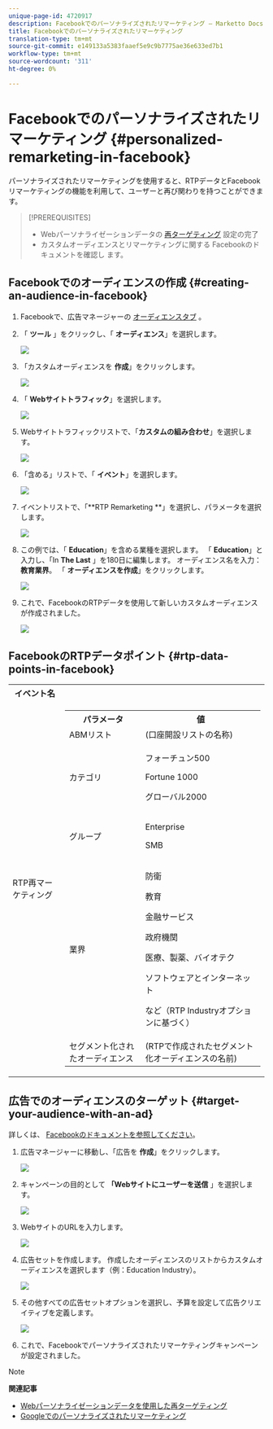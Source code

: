 ```yaml
---
unique-page-id: 4720917
description: Facebookでのパーソナライズされたリマーケティング — Marketto Docs — 製品ドキュメント
title: Facebookでのパーソナライズされたリマーケティング
translation-type: tm+mt
source-git-commit: e149133a5383faaef5e9c9b7775ae36e633ed7b1
workflow-type: tm+mt
source-wordcount: '311'
ht-degree: 0%

---
```



# Facebookでのパーソナライズされたリマーケティング {#personalized-remarketing-in-facebook}

パーソナライズされたリマーケティングを使用すると、RTPデータとFacebookリマーケティングの機能を利用して、ユーザーと再び関わりを持つことができます。

>[!PREREQUISITES]
>
>* Webパーソナライゼーションデータの [再ターゲティング](retargeting-with-web-personalization-data.md) 設定の完了
>* カスタムオーディエンスとリマーケティングに関する [](https://developers.facebook.com/docs/ads-for-websites/website-custom-audiences/getting-started#install-the-pixel) Facebookのドキュメントを確認し [](https://developers.facebook.com/docs/ads-for-websites/website-custom-audiences/getting-started#install-the-pixel)ます。

>



## Facebookでのオーディエンスの作成 {#creating-an-audience-in-facebook}

1. Facebookで、広告マネージャーの [オーディエンスタブ](https://www.facebook.com/ads/audience_manager) 。
1. 「 **ツール** 」をクリックし、「 **オーディエンス**」を選択します。

   ![](assets/one-1.png)

1. 「カスタムオーディエンスを **作成**」をクリックします。

   ![](assets/two-1.png)

1. 「 **Webサイトトラフィック**」を選択します。

   ![](assets/image2015-1-19-16-3a32-3a2.png)

1. Webサイトトラフィックリストで、「**カスタムの組み合わせ**」を選択します。

   ![](assets/image2015-1-19-16-3a33-3a21.png)

1. 「含める」リストで、「 **イベント**」を選択します。

   ![](assets/image2015-1-19-16-3a34-3a9.png)

1. イベントリストで、「**RTP Remarketing **」を選択し、パラメータを選択します。

   ![](assets/image2015-1-19-16-3a52-3a29.png)

1. この例では、「 **Education**」を含める業種を選択します。 「 **Education**」と入力し、「In **The Last** 」を180日に編集します。 オーディエンス名を入力： **教育業界**。 「 **オーディエンスを作成**」をクリックします。

   ![](assets/image2015-1-19-16-3a56-3a15.png)

1. これで、FacebookのRTPデータを使用して新しいカスタムオーディエンスが作成されました。

   ![](assets/image2015-1-19-16-3a59-3a2.png)

## FacebookのRTPデータポイント {#rtp-data-points-in-facebook}

<table> 
 <tbody> 
  <tr> 
   <th>イベント名</th> 
   <th> </th> 
  </tr> 
  <tr> 
   <td>RTP再マーケティング</td> 
   <td> 
    <div> 
     <table> 
      <tbody> 
       <tr> 
        <th>パラメータ</th> 
        <th>値</th> 
       </tr> 
       <tr> 
        <td>ABMリスト</td> 
        <td>(口座開設リストの名称)</td> 
       </tr> 
       <tr> 
        <td colspan="1">カテゴリ</td> 
        <td colspan="1"><p>フォーチュン500</p><p>Fortune 1000</p><p>グローバル2000</p></td> 
       </tr> 
       <tr> 
        <td colspan="1">グループ</td> 
        <td colspan="1"><p>Enterprise</p><p>SMB</p></td> 
       </tr> 
       <tr> 
        <td>業界</td> 
        <td><p>防衛</p><p>教育</p><p>金融サービス</p><p>政府機関</p><p>医療、製薬、バイオテク</p><p>ソフトウェアとインターネット</p><p>など（RTP Industryオプションに基づく）</p></td> 
       </tr> 
       <tr> 
        <td colspan="1">セグメント化されたオーディエンス</td> 
        <td colspan="1">(RTPで作成されたセグメント化オーディエンスの名前)</td> 
       </tr> 
      </tbody> 
     </table> 
    </div></td> 
  </tr> 
 </tbody> 
</table>

## 広告でのオーディエンスのターゲット {#target-your-audience-with-an-ad}

詳しくは、 [Facebookのドキュメントを参照してください](https://developers.facebook.com/docs/ads-for-websites/website-custom-audiences/getting-started#target-your-audience)。

1. 広告マネージャーに移動し、「広告を **作成**」をクリックします。

   ![](assets/image2015-1-19-17-3a10-3a19.png)

1. キャンペーンの目的として **「Webサイトにユーザーを送信** 」を選択します。

   ![](assets/image2015-1-19-17-3a11-3a20.png)

1. WebサイトのURLを入力します。

   ![](assets/image2015-1-19-17-3a12-3a39.png)

1. 広告セットを作成します。 作成したオーディエンスのリストからカスタムオーディエンスを選択します（例：Education Industry）。

   ![](assets/image2015-1-19-17-3a18-3a13.png)

1. その他すべての広告セットオプションを選択し、予算を設定して広告クリエイティブを定義します。

   ![](assets/image2015-1-19-17-3a19-3a25.png)

1. これで、Facebookでパーソナライズされたリマーケティングキャンペーンが設定されました。

>[!NOTE]
>
>**関連記事**
>
>* [Webパーソナライゼーションデータを使用した再ターゲティング](retargeting-with-web-personalization-data.md)
>* [Googleでのパーソナライズされたリマーケティング](personalized-remarketing-in-google.md)

>



